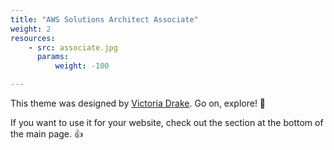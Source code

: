 ```yaml
---
title: "AWS Solutions Architect Associate"
weight: 2
resources:
    - src: associate.jpg
      params:
          weight: -100

---
```


This theme was designed by [Victoria Drake](https://victoria.dev). Go on, explore! 💪

If you want to use it for your website, check out the section at the bottom of the main page. 👍
